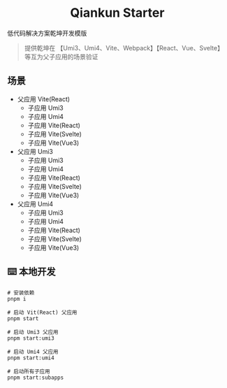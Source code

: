 <h1 align="center">
  Qiankun Starter
</h1>

低代码解决方案乾坤开发模版

> 提供乾坤在 【Umi3、Umi4、Vite、Webpack】【React、Vue、Svelte】等互为父子应用的场景验证

## 场景

- 父应用 Vite(React)
  - 子应用 Umi3
  - 子应用 Umi4
  - 子应用 Vite(React)
  - 子应用 Vite(Svelte)
  - 子应用 Vite(Vue3)
- 父应用 Umi3
  - 子应用 Umi3
  - 子应用 Umi4
  - 子应用 Vite(React)
  - 子应用 Vite(Svelte)
  - 子应用 Vite(Vue3)
- 父应用 Umi4
  - 子应用 Umi3
  - 子应用 Umi4
  - 子应用 Vite(React)
  - 子应用 Vite(Svelte)
  - 子应用 Vite(Vue3)

## ⌨️ 本地开发

```
# 安装依赖
pnpm i

# 启动 Vit(React) 父应用
pnpm start

# 启动 Umi3 父应用
pnpm start:umi3

# 启动 Umi4 父应用
pnpm start:umi4

# 启动所有子应用
pnpm start:subapps
```